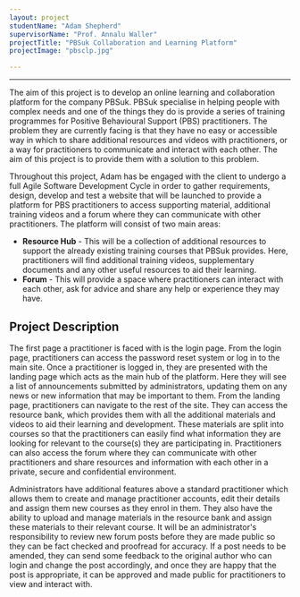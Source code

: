 ```yaml
---
layout: project
studentName: "Adam Shepherd"
supervisorName: "Prof. Annalu Waller"
projectTitle: "PBSuk Collaboration and Learning Platform"
projectImage: "pbsclp.jpg"

---
```


<hr>

The aim of this project is to develop an online learning and collaboration platform for the company PBSuk. PBSuk specialise in helping people with complex needs and one of the things they do is provide a series of training programmes for Positive Behavioural Support (PBS) practitioners. The problem they are currently facing is that they have no easy or accessible way in which to share additional resources and videos with practitioners, or a way for practitioners to communicate and interact with each other. The aim of this project is to provide them with a solution to this problem.

Throughout this project, Adam has be engaged with the client to undergo a full Agile Software Development Cycle in order to gather requirements, design, develop and test a website that will be launched to provide a platform for PBS practitioners to access supporting material, additional training videos and a forum where they can communicate with other practitioners. The platform will consist of two main areas:

- **Resource Hub** - This will be a collection of additional resources to support the already existing training courses that PBSuk provides. Here, practitioners will find additional training videos, supplementary documents and any other useful resources to aid their learning.
- **Forum** - This will provide a space where practitioners can interact with each other, ask for advice and share any help or experience they may have.

## Project Description
The first page a practitioner is faced with is the login page. From the login page, practitioners can access the password reset system or log in to the main site. Once a practitioner is logged in, they are presented with the landing page which acts as the main hub of the platform. Here they will see a list of announcements submitted by administrators, updating them on any news or new information that may be important to them. From the landing page, practitioners can navigate to the rest of the site. They can access the resource bank, which provides them with all the additional materials and videos to aid their learning and development. These materials are split into courses so that the practitioners can easily find what information they are looking for relevant to the course(s) they are participating in. Practitioners can also access the forum where they can communicate with other practitioners and share resources and information with each other in a private, secure and confidential environment.

Administrators have additional features above a standard practitioner which allows them to create and manage practitioner accounts, edit their details and assign them new courses as they enrol in them. They also have the ability to upload and manage materials in the resource bank and assign these materials to their relevant course. It will be an administrator's responsibility to review new forum posts before they are made public so they can be fact checked and proofread for accuracy. If a post needs to be amended, they can send some feedback to the original author who can login and change the post accordingly, and once they are happy that the post is appropriate, it can be approved and made public for practitioners to view and interact with.

